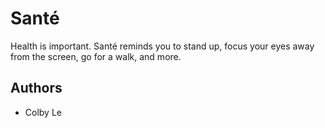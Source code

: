 # Santé
Health is important. Santé reminds you to stand up, focus your eyes away from the screen, go for a walk, and more.

## Authors
- Colby Le
